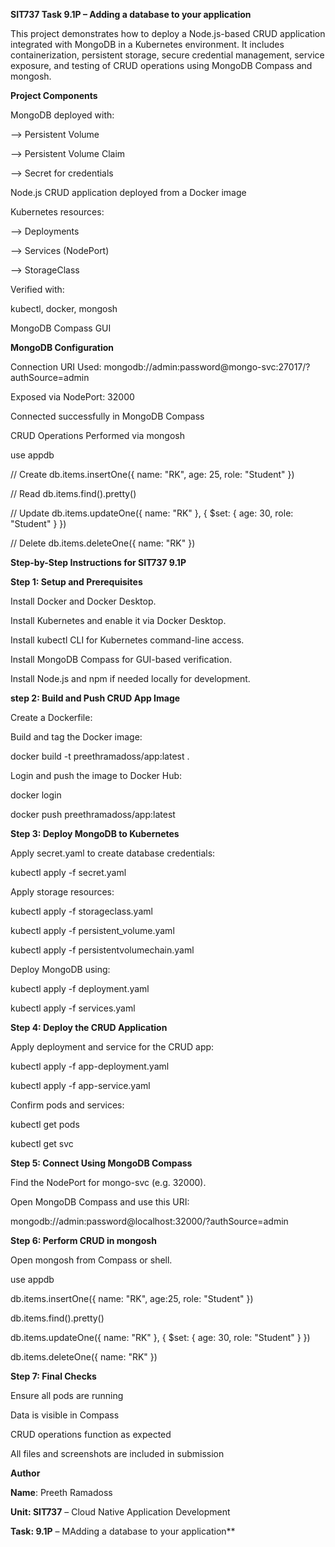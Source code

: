 **SIT737 Task 9.1P – Adding a database to your application**

This project demonstrates how to deploy a Node.js-based CRUD application integrated with MongoDB in a Kubernetes environment. It includes containerization, persistent storage, secure credential management, service exposure, and testing of CRUD operations using MongoDB Compass and mongosh.

**Project Components**

MongoDB deployed with:

--> Persistent Volume

--> Persistent Volume Claim

--> Secret for credentials

Node.js CRUD application deployed from a Docker image

Kubernetes resources:

--> Deployments

--> Services (NodePort)

--> StorageClass

Verified with:

kubectl, docker, mongosh

MongoDB Compass GUI

**MongoDB Configuration**

Connection URI Used: mongodb://admin:password@mongo-svc:27017/?authSource=admin

Exposed via NodePort: 32000

Connected successfully in MongoDB Compass

CRUD Operations Performed via mongosh

use appdb

// Create
db.items.insertOne({ name: "RK", age: 25, role: "Student" })

// Read
db.items.find().pretty()

// Update
db.items.updateOne({ name: "RK" }, { $set: { age: 30, role: "Student" } })

// Delete
db.items.deleteOne({ name: "RK" })

**Step-by-Step Instructions for SIT737 9.1P**

**Step 1: Setup and Prerequisites** 

Install Docker and Docker Desktop.

Install Kubernetes and enable it via Docker Desktop.

Install kubectl CLI for Kubernetes command-line access.

Install MongoDB Compass for GUI-based verification.

Install Node.js and npm if needed locally for development.

**step 2: Build and Push CRUD App Image**

Create a Dockerfile:

Build and tag the Docker image:

docker build -t preethramadoss/app:latest .

Login and push the image to Docker Hub:

docker login

docker push preethramadoss/app:latest

**Step 3: Deploy MongoDB to Kubernetes**

Apply secret.yaml to create database credentials:

kubectl apply -f secret.yaml

Apply storage resources:

kubectl apply -f storageclass.yaml

kubectl apply -f persistent_volume.yaml

kubectl apply -f persistentvolumechain.yaml

Deploy MongoDB using:

kubectl apply -f deployment.yaml

kubectl apply -f services.yaml

**Step 4: Deploy the CRUD Application**

Apply deployment and service for the CRUD app:

kubectl apply -f app-deployment.yaml

kubectl apply -f app-service.yaml

Confirm pods and services:

kubectl get pods

kubectl get svc

**Step 5: Connect Using MongoDB Compass**

Find the NodePort for mongo-svc (e.g. 32000).

Open MongoDB Compass and use this URI:

mongodb://admin:password@localhost:32000/?authSource=admin

**Step 6: Perform CRUD in mongosh**

Open mongosh from Compass or shell.

use appdb

db.items.insertOne({ name: "RK", age:25, role: "Student" })

db.items.find().pretty()

db.items.updateOne({ name: "RK" }, { $set: { age: 30, role: "Student" } })

db.items.deleteOne({ name: "RK" })

**Step 7: Final Checks**

Ensure all pods are running

Data is visible in Compass

CRUD operations function as expected

All files and screenshots are included in submission

**Author**

**Name**: Preeth Ramadoss

**Unit: SIT737** – Cloud Native Application Development

**Task: 9.1P** – MAdding a database to your application**


